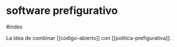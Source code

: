 # software prefigurativo
#index 

La idea de combinar [[codigo-abierto]] con [[politica-prefigurativa]].
